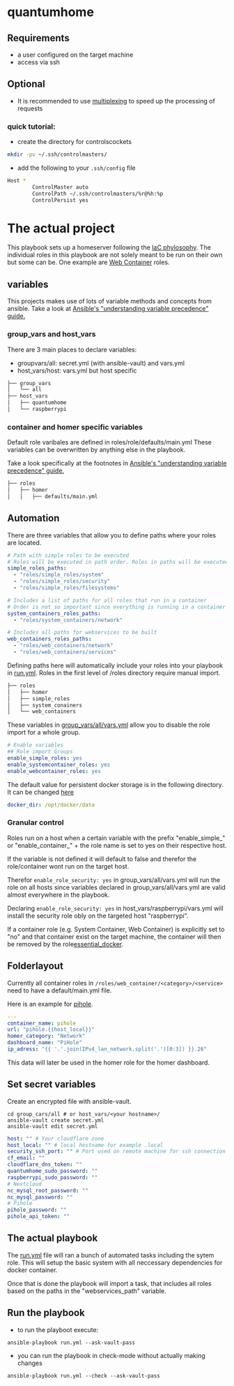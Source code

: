 # quantumhome

## Requirements

- a user configured on the target machine 
- access via ssh

## Optional

- It is recommended to use [multiplexing](https://en.wikibooks.org/wiki/OpenSSH/Cookbook/Multiplexing) to speed up the processing of requests

### quick tutorial:
- create the directory for controlscockets
```bash
mkdir -pv ~/.ssh/controlmasters/
```

- add the following to your `.ssh/config` file
```bash
Host *
        ControlMaster auto
        ControlPath ~/.ssh/controlmasters/%r@%h:%p
        ControlPersist yes
```
# The actual project
This playbook sets up a homeserver following the [IaC phylosophy](https://en.wikipedia.org/wiki/Infrastructure_as_code). The individual roles in this playbook are not solely meant to be run on their own but some can be. One example are [Web Container](https://github.com/quantumfate/quantumhome/tree/main/roles/web_containers) roles.

## variables

This projects makes use of lots of variable methods and concepts from ansible.
Take a look at [Ansible's "understanding variable precedence" guide.](https://docs.ansible.com/ansible/latest/user_guide/playbooks_variables.html#understanding-variable-precedence)

### group_vars and host_vars
There are 3 main places to declare variables: 
- groupvars/all: secret.yml (with ansible-vault) and vars.yml
- host_vars/host: vars.yml but host specific
```bash
├── group_vars
│   └── all
├── host_vars
│   ├── quantumhome
│   └── raspberrypi
```
### container and homer specific variables

Default role varibales are defined in roles/role/defaults/main.yml
These variables can be overwritten by anything else in the playbook.

Take a look specifically at the footnotes in [Ansible's "understanding variable precedence" guide.](https://docs.ansible.com/ansible/latest/user_guide/playbooks_variables.html#understanding-variable-precedence)

```bash
├── roles
│   ├── homer
│   │   ├── defaults/main.yml
```

## Automation

There are three variables that allow you to define paths where your roles are located.

```yaml
# Path with simple roles to be executed
# Roles will be executed in path order. Roles in paths will be executed in alphabetical order.
simple_roles_paths:
  - "roles/simple_roles/system"
  - "roles/simple_roles/security"
  - "roles/simple_roles/filesystems"

# Includes a list of paths for all roles that run in a container
# Order is not so important since everything is running in a container
system_containers_roles_paths:
  - "roles/system_containers/network"

# Includes all paths for webservices to be built
web_containers_roles_paths:
  - "roles/web_containers/network"
  - "roles/web_containers/services"
```

Defining paths here will automatically include your roles into your playbook in [run.yml](run.yml). Roles in the first level of /roles directory require manual import.

```bash
├── roles
│   ├── homer
│   ├── simple_roles
│   ├── system_conainers
│   └── web_containers
```

These variables in [group_vars/all/vars.yml](https://github.com/quantumfate/quantumhome/blob/main/group_vars/all/vars.yml) allow you to disable the role import for a whole group.

```yaml
# Enable variables
## Role import Groups
enable_simple_roles: yes
enable_systemcontainer_roles: yes
enable_webcontainer_roles: yes
```

The default value for persistent docker storage is in the following directory. It can be changed [here](https://github.com/quantumfate/quantumhome/blob/main/roles/simple_roles/system/essential_docker/defaults/main.yml)
```yaml
docker_dir: /opt/docker/data
```

### Granular control

Roles run on a host when a certain variable with the prefix "enable_simple_" or "enable_container_" + the role name is set to yes on their respective host.

If the variable is not defined it will default to false and therefor the role/container wont run on the target host.

Therefor `enable_role_security: yes` in group_vars/all/vars.yml will run the role on all hosts since variables declared in group_vars/all/vars.yml are valid almost everywhere in the playbook.

Declaring `enable_role_security: yes` in host_vars/raspberrypi/vars.yml will install the security role obly on the targeted host "raspberrypi".

If a container role (e.g. System Container, Web Container) is explicitly set to "no" and that container exist on the target machine, the container will then be removed by the role[essential_docker](https://github.com/quantumfate/quantumhome/blob/main/roles/simple_roles/system/essential_docker/tasks/main.yml).

## Folderlayout

Currently all container roles in `/roles/web_container/<category>/<service>` need to have a default/main.yml file. 

Here is an example for [pihole](https://github.com/quantumfate/quantumhome/tree/main/roles/web_containers/network/pihole).

```yaml
---
container_name: pihole
url: "pihole.{{host_local}}"
homer_category: "Network"
dashboard_name: "PiHole"
ip_adress: "{{ '.'.join(IPv4_lan_network.split('.')[0:3]) }}.26"
```

This data will later be used in the homer role for the homer dashboard.

## Set secret variables

Create an encrypted file with ansible-vault.

```
cd group_cars/all # or host_vars/<your hostname>/
ansible-vault create secret.yml
ansible-vault edit secret.yml
```

```yml
host: "" # Your cloudflare zone
host_local: "" # local hostname for example .local
security_ssh_port: "" # Port used on remote machine for ssh connection
cf_email: ""
cloudflare_dns_token: ""
quantumhome_sudo_password: ""
raspberrypi_sudo_password: ""
# Nextcloud
nc_mysql_root_password: ""
nc_mysql_password: ""
# Pihole
pihole_password: ""
pihole_api_token: ""
```

## The actual playbook

The [run.yml](run.yml) file will ran a bunch of automated tasks including the sytem role. This will setup the basic system with all neccessary dependencies for docker container.

Once that is done the playbook will import a task, that includes all roles based on the paths in the "webservices_path" variable.

## Run the playbook
- to run the playboot execute: 
```
ansible-playbook run.yml --ask-vault-pass
```
- you can run the playbook in check-mode without actually making changes
```
ansible-playbook run.yml --check --ask-vault-pass
```
